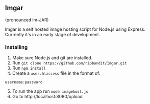 Imgar
---
(pronounced im-JAR)

Imgar is a self hosted image hosting script for Node.js using Express. Currently it's in an early stage of development.

### Installing
1. Make sure Node.js and git are installed.
2. Run `git clone https://github.com/ripbandit/Imgar.git`
3. Run `npm install`
4. Create a `user.htaccess` file in the format of:
```
username:password
```
5. To run the app run `node imagehost.js`
6. Go to http://localhost:8080/upload

